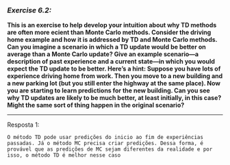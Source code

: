### *Exercise 6.2:*

**This is an exercise to help develop your intuition about why TD methods are often more ecient than Monte Carlo methods. Consider the driving home example and how it is addressed by TD and Monte Carlo methods. Can you imagine a scenario in which a TD update would be better on average than a Monte Carlo update? Give an example scenario—a description of past experience and a current state—in which you would expect the TD update to be better. Here’s a hint: Suppose you have lots of experience driving home from work. Then you move to a new building and a new parking lot (but you still enter the highway at the same place). Now you are starting to learn predictions for the new building. Can you see why TD updates are likely to be much better, at least initially, in this case? Might the same sort of thing happen in the original scenario?**

---
Resposta 1:

```
O método TD pode usar predições do inicio ao fim de experiências passadas. Já o método MC precisa criar predições. Dessa forma, é provável que as predições de MC sejam diferentes da realidade e por isso, o método TD é melhor nesse caso
```
